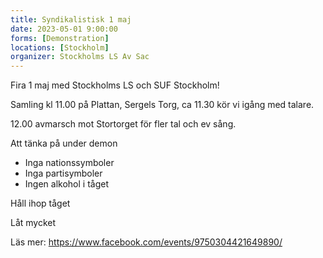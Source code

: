 ```yaml
---
title: Syndikalistisk 1 maj
date: 2023-05-01 9:00:00
forms: [Demonstration]
locations: [Stockholm]
organizer: Stockholms LS Av Sac
---
```

Fira 1 maj med Stockholms LS och SUF Stockholm!

Samling kl 11.00 på Plattan, Sergels Torg, ca 11.30 kör vi igång med talare.

12.00 avmarsch mot Stortorget för fler tal och ev sång.

Att tänka på under demon
* Inga nationssymboler
* Inga partisymboler
* Ingen alkohol i tåget

Håll ihop tåget

Låt mycket 

Läs mer: https://www.facebook.com/events/9750304421649890/
